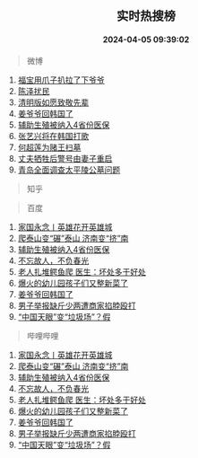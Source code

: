 <div align="center"><h2>实时热搜榜</h2><h4>2024-04-05 09:39:02</h4></div>

> 微博  

1. [福宝用爪子扒拉了下爷爷](https://s.weibo.com/weibo?q=%E7%A6%8F%E5%AE%9D%E7%94%A8%E7%88%AA%E5%AD%90%E6%89%92%E6%8B%89%E4%BA%86%E4%B8%8B%E7%88%B7%E7%88%B7&t=31&band_rank=1&Refer=top)<br />
2. [陈泽扰民](https://s.weibo.com/weibo?q=%E9%99%88%E6%B3%BD%E6%89%B0%E6%B0%91&t=31&band_rank=2&Refer=top)<br />
3. [清明版如愿致敬先辈](https://s.weibo.com/weibo?q=%23%E6%B8%85%E6%98%8E%E7%89%88%E5%A6%82%E6%84%BF%E8%87%B4%E6%95%AC%E5%85%88%E8%BE%88%23&t=31&band_rank=3&Refer=top)<br />
4. [姜爷爷回韩国了](https://s.weibo.com/weibo?q=%23%E5%A7%9C%E7%88%B7%E7%88%B7%E5%9B%9E%E9%9F%A9%E5%9B%BD%E4%BA%86%23&t=31&band_rank=4&Refer=top)<br />
5. [辅助生殖被纳入4省份医保](https://s.weibo.com/weibo?q=%23%E8%BE%85%E5%8A%A9%E7%94%9F%E6%AE%96%E8%A2%AB%E7%BA%B3%E5%85%A54%E7%9C%81%E4%BB%BD%E5%8C%BB%E4%BF%9D%23&t=31&band_rank=5&Refer=top)<br />
6. [张艺兴将在韩国打歌](https://s.weibo.com/weibo?q=%23%E5%BC%A0%E8%89%BA%E5%85%B4%E5%B0%86%E5%9C%A8%E9%9F%A9%E5%9B%BD%E6%89%93%E6%AD%8C%23&t=31&band_rank=6&Refer=top)<br />
7. [何超莲为赌王扫墓](https://s.weibo.com/weibo?q=%23%E4%BD%95%E8%B6%85%E8%8E%B2%E4%B8%BA%E8%B5%8C%E7%8E%8B%E6%89%AB%E5%A2%93%23&t=31&band_rank=7&Refer=top)<br />
8. [丈夫牺牲后警号由妻子重启](https://s.weibo.com/weibo?q=%23%E4%B8%88%E5%A4%AB%E7%89%BA%E7%89%B2%E5%90%8E%E8%AD%A6%E5%8F%B7%E7%94%B1%E5%A6%BB%E5%AD%90%E9%87%8D%E5%90%AF%23&t=31&band_rank=8&Refer=top)<br />
9. [青岛全面调查太平陵公墓问题](https://s.weibo.com/weibo?q=%23%E9%9D%92%E5%B2%9B%E5%85%A8%E9%9D%A2%E8%B0%83%E6%9F%A5%E5%A4%AA%E5%B9%B3%E9%99%B5%E5%85%AC%E5%A2%93%E9%97%AE%E9%A2%98%23&t=31&band_rank=9&Refer=top)<br />

> 知乎  


> 百度  

1. [家国永念丨英雄花开英雄城](https://www.baidu.com/s?wd=%E5%AE%B6%E5%9B%BD%E6%B0%B8%E5%BF%B5%E4%B8%A8%E8%8B%B1%E9%9B%84%E8%8A%B1%E5%BC%80%E8%8B%B1%E9%9B%84%E5%9F%8E&sa=fyb_news&rsv_dl=fyb_news)<br />
2. [爬泰山变“碾”泰山 济南变“挤”南](https://www.baidu.com/s?wd=%E7%88%AC%E6%B3%B0%E5%B1%B1%E5%8F%98%E2%80%9C%E7%A2%BE%E2%80%9D%E6%B3%B0%E5%B1%B1+%E6%B5%8E%E5%8D%97%E5%8F%98%E2%80%9C%E6%8C%A4%E2%80%9D%E5%8D%97&sa=fyb_news&rsv_dl=fyb_news)<br />
3. [辅助生殖被纳入4省份医保](https://www.baidu.com/s?wd=%E8%BE%85%E5%8A%A9%E7%94%9F%E6%AE%96%E8%A2%AB%E7%BA%B3%E5%85%A54%E7%9C%81%E4%BB%BD%E5%8C%BB%E4%BF%9D&sa=fyb_news&rsv_dl=fyb_news)<br />
4. [不忘故人，不负春光](https://www.baidu.com/s?wd=%E4%B8%8D%E5%BF%98%E6%95%85%E4%BA%BA%EF%BC%8C%E4%B8%8D%E8%B4%9F%E6%98%A5%E5%85%89&sa=fyb_news&rsv_dl=fyb_news)<br />
5. [老人扎堆鳄鱼爬 医生：坏处多于好处](https://www.baidu.com/s?wd=%E8%80%81%E4%BA%BA%E6%89%8E%E5%A0%86%E9%B3%84%E9%B1%BC%E7%88%AC+%E5%8C%BB%E7%94%9F%EF%BC%9A%E5%9D%8F%E5%A4%84%E5%A4%9A%E4%BA%8E%E5%A5%BD%E5%A4%84&sa=fyb_news&rsv_dl=fyb_news)<br />
6. [爆火的幼儿园孩子们又整新菜了](https://www.baidu.com/s?wd=%E7%88%86%E7%81%AB%E7%9A%84%E5%B9%BC%E5%84%BF%E5%9B%AD%E5%AD%A9%E5%AD%90%E4%BB%AC%E5%8F%88%E6%95%B4%E6%96%B0%E8%8F%9C%E4%BA%86&sa=fyb_news&rsv_dl=fyb_news)<br />
7. [姜爷爷回韩国了](https://www.baidu.com/s?wd=%E5%A7%9C%E7%88%B7%E7%88%B7%E5%9B%9E%E9%9F%A9%E5%9B%BD%E4%BA%86&sa=fyb_news&rsv_dl=fyb_news)<br />
8. [男子举报缺斤少两遭商家掐脖殴打](https://www.baidu.com/s?wd=%E7%94%B7%E5%AD%90%E4%B8%BE%E6%8A%A5%E7%BC%BA%E6%96%A4%E5%B0%91%E4%B8%A4%E9%81%AD%E5%95%86%E5%AE%B6%E6%8E%90%E8%84%96%E6%AE%B4%E6%89%93&sa=fyb_news&rsv_dl=fyb_news)<br />
9. [“中国天眼”变“垃圾场”？假](https://www.baidu.com/s?wd=%E2%80%9C%E4%B8%AD%E5%9B%BD%E5%A4%A9%E7%9C%BC%E2%80%9D%E5%8F%98%E2%80%9C%E5%9E%83%E5%9C%BE%E5%9C%BA%E2%80%9D%EF%BC%9F%E5%81%87&sa=fyb_news&rsv_dl=fyb_news)<br />

> 哔哩哔哩  

1. [家国永念丨英雄花开英雄城](https://www.baidu.com/s?wd=%E5%AE%B6%E5%9B%BD%E6%B0%B8%E5%BF%B5%E4%B8%A8%E8%8B%B1%E9%9B%84%E8%8A%B1%E5%BC%80%E8%8B%B1%E9%9B%84%E5%9F%8E&sa=fyb_news&rsv_dl=fyb_news)<br />
2. [爬泰山变“碾”泰山 济南变“挤”南](https://www.baidu.com/s?wd=%E7%88%AC%E6%B3%B0%E5%B1%B1%E5%8F%98%E2%80%9C%E7%A2%BE%E2%80%9D%E6%B3%B0%E5%B1%B1+%E6%B5%8E%E5%8D%97%E5%8F%98%E2%80%9C%E6%8C%A4%E2%80%9D%E5%8D%97&sa=fyb_news&rsv_dl=fyb_news)<br />
3. [辅助生殖被纳入4省份医保](https://www.baidu.com/s?wd=%E8%BE%85%E5%8A%A9%E7%94%9F%E6%AE%96%E8%A2%AB%E7%BA%B3%E5%85%A54%E7%9C%81%E4%BB%BD%E5%8C%BB%E4%BF%9D&sa=fyb_news&rsv_dl=fyb_news)<br />
4. [不忘故人，不负春光](https://www.baidu.com/s?wd=%E4%B8%8D%E5%BF%98%E6%95%85%E4%BA%BA%EF%BC%8C%E4%B8%8D%E8%B4%9F%E6%98%A5%E5%85%89&sa=fyb_news&rsv_dl=fyb_news)<br />
5. [老人扎堆鳄鱼爬 医生：坏处多于好处](https://www.baidu.com/s?wd=%E8%80%81%E4%BA%BA%E6%89%8E%E5%A0%86%E9%B3%84%E9%B1%BC%E7%88%AC+%E5%8C%BB%E7%94%9F%EF%BC%9A%E5%9D%8F%E5%A4%84%E5%A4%9A%E4%BA%8E%E5%A5%BD%E5%A4%84&sa=fyb_news&rsv_dl=fyb_news)<br />
6. [爆火的幼儿园孩子们又整新菜了](https://www.baidu.com/s?wd=%E7%88%86%E7%81%AB%E7%9A%84%E5%B9%BC%E5%84%BF%E5%9B%AD%E5%AD%A9%E5%AD%90%E4%BB%AC%E5%8F%88%E6%95%B4%E6%96%B0%E8%8F%9C%E4%BA%86&sa=fyb_news&rsv_dl=fyb_news)<br />
7. [姜爷爷回韩国了](https://www.baidu.com/s?wd=%E5%A7%9C%E7%88%B7%E7%88%B7%E5%9B%9E%E9%9F%A9%E5%9B%BD%E4%BA%86&sa=fyb_news&rsv_dl=fyb_news)<br />
8. [男子举报缺斤少两遭商家掐脖殴打](https://www.baidu.com/s?wd=%E7%94%B7%E5%AD%90%E4%B8%BE%E6%8A%A5%E7%BC%BA%E6%96%A4%E5%B0%91%E4%B8%A4%E9%81%AD%E5%95%86%E5%AE%B6%E6%8E%90%E8%84%96%E6%AE%B4%E6%89%93&sa=fyb_news&rsv_dl=fyb_news)<br />
9. [“中国天眼”变“垃圾场”？假](https://www.baidu.com/s?wd=%E2%80%9C%E4%B8%AD%E5%9B%BD%E5%A4%A9%E7%9C%BC%E2%80%9D%E5%8F%98%E2%80%9C%E5%9E%83%E5%9C%BE%E5%9C%BA%E2%80%9D%EF%BC%9F%E5%81%87&sa=fyb_news&rsv_dl=fyb_news)<br />
